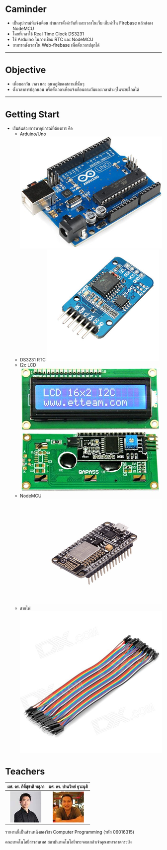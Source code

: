 
# Caminder
  - เป็นอุปกรณ์ที่แจ้งเตือน ผ่านการตั้งค่าวันที่ และเวลาในเว็บ เก็บค่าใน Firebase แล้วส่งลง NodeMCU
  - โดยที่เวลาใช้ Real Time Clock DS3231
  - ใช้ Arduino ในการเชื่อม RTC และ NodeMCU
  - สามารถตั้งเวลาใน Web-firebase เพื่อตั้งเวลาปลุกได้
  ---
# Objective
  - เพื่อบอกวัน เวลา และ อุนหภูมิของสถานที่นั้นๆ
  - ตั้งเวลาการปลุกนอน หรือตั้งเวลาเพื่อแจ้งเตือนตามวันและเวลาต่างๆในระยะไกลได้
  ---
# Getting Start
  - เริ่มต้นด้วยการหาอุปกรณ์ที่ต้องการ คือ
     - Arduino/Uno
     ![](/Resources/Arduino_1.jpg)
     - DS3231 RTC
     ![](/Resources/ds3231.jpg)
     - I2c LCD
     ![](/Resources/i2c_lcd.jpg)
     - NodeMCU
     ![](/Resources/NodeMCU.jpg)
     - สายไฟ
     ![](/Resources/wire.jpg)
# Teachers
|ผศ. ดร. กิติ์สุชาติ พสุภา|ผศ. ดร. ปานวิทย์ ธุวะนุติ|
|:-:|:-:|
|![](/Resources/T.Oong.png)|![](/Resources/T.Panwit.png)|

รายงานนี้เป็นส่วนหนึ่งของวิชา Computer Programming (รหัส 06016315)

คณะเทคโนโลยีสารสนเทศ สถาบันเทคโนโลยีพระจอมเกล้าเจ้าคุณทหารลาดกระบัง
